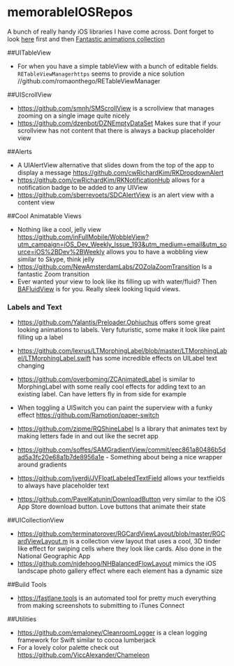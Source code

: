 # memorableIOSRepos
A bunch of really handy iOS libraries I have come across. Dont forget to look [here](https://github.com/cjwirth/awesome-ios-ui) first and then [Fantastic animations collection](https://github.com/onmyway133/fantastic-ios-animation)

##UITableView
* For when you have a simple tableView with a bunch of editable fields. `RETableViewManagerhttps` seems to provide a nice solution //github.com/romaonthego/RETableViewManager

##UIScrollView
* https://github.com/smnh/SMScrollView is a scrollview that manages zooming on a single image quite nicely
* https://github.com/dzenbot/DZNEmptyDataSet Makes sure that if your scrollview has not content that there is always a backup placeholder view

##Alerts
* A UIAlertView alternative that slides down from the top of the app to display a message https://github.com/cwRichardKim/RKDropdownAlert
* https://github.com/cwRichardKim/RKNotificationHub allows for a notification badge to be added to any UIView
* https://github.com/sberrevoets/SDCAlertView is an alert view with a content view

##Cool Animatable Views
* Nothing like a cool, jelly view https://github.com/inFullMobile/WobbleView?utm_campaign=iOS_Dev_Weekly_Issue_193&utm_medium=email&utm_source=iOS%2BDev%2BWeekly allows you to have a wobbling view similar to Skype, think jelly
* https://github.com/NewAmsterdamLabs/ZOZolaZoomTransition Is a fantastic Zoom transition 
* Ever wanted your view to look like its filling up with water/fluid? Then [BAFluidView](https://github.com/antiguab/BAFluidView) is for you. Really sleek looking liquid views.
 
### Labels and Text
* https://github.com/Yalantis/Preloader.Ophiuchus offers some great looking animations to labels. Very futuristic, some make it look like paint filling up a label
* https://github.com/lexrus/LTMorphingLabel/blob/master/LTMorphingLabel/LTMorphingLabel.swift has some incredible effects on UILabel text changing
* https://github.com/overboming/ZCAnimatedLabel is similar to MorphingLabel with some really cool effects for adding text to an existing label. Can have letters fly in from side for example 

* When toggling a UISwitch you can paint the superview with a funky effect https://github.com/Ramotion/paper-switch
* https://github.com/zipme/RQShineLabel Is a library that animates text by making letters fade in and out like the secret app
* https://github.com/soffes/SAMGradientView/commit/eec861a80486b5dad5a3fc20e68a1b7de8956a1e - Something about being a nice wrapper around gradients 
* https://github.com/jverdi/JVFloatLabeledTextField allows your textfields to always have placeholder text
* https://github.com/PavelKatunin/DownloadButton very similar to the iOS App Store download button. Love buttons that animate their state 

##UICollectionView
* https://github.com/terminatorover/RGCardViewLayout/blob/master/RGCardViewLayout.m is a collection view layout that uses a cool, 3D tinder like effect for swiping cells where they look like cards. Also done in the National Geographic App
* https://github.com/njdehoog/NHBalancedFlowLayout mimics the iOS landscape photo gallery effect where each element has a dynamic size

##Build Tools
* https://fastlane.tools is an automated tool for pretty much everything from making screenshots to submitting to iTunes Connect

##Utilities
* https://github.com/emaloney/CleanroomLogger is a clean logging framework for Swift similar to cocoa lumberjack
* For a lovely color palette check out https://github.com/ViccAlexander/Chameleon
